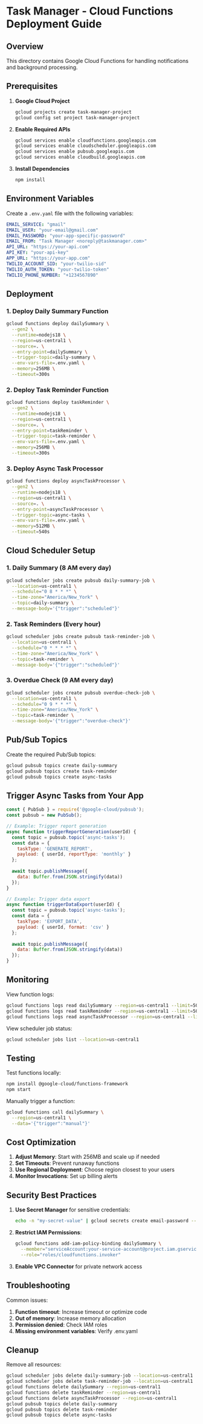 # Task Manager - Cloud Functions Deployment Guide

## Overview
This directory contains Google Cloud Functions for handling notifications and background processing.

## Prerequisites

1. **Google Cloud Project**
   ```bash
   gcloud projects create task-manager-project
   gcloud config set project task-manager-project
   ```

2. **Enable Required APIs**
   ```bash
   gcloud services enable cloudfunctions.googleapis.com
   gcloud services enable cloudscheduler.googleapis.com
   gcloud services enable pubsub.googleapis.com
   gcloud services enable cloudbuild.googleapis.com
   ```

3. **Install Dependencies**
   ```bash
   npm install
   ```

## Environment Variables

Create a `.env.yaml` file with the following variables:

```yaml
EMAIL_SERVICE: "gmail"
EMAIL_USER: "your-email@gmail.com"
EMAIL_PASSWORD: "your-app-specific-password"
EMAIL_FROM: "Task Manager <noreply@taskmanager.com>"
API_URL: "https://your-api.com"
API_KEY: "your-api-key"
APP_URL: "https://your-app.com"
TWILIO_ACCOUNT_SID: "your-twilio-sid"
TWILIO_AUTH_TOKEN: "your-twilio-token"
TWILIO_PHONE_NUMBER: "+1234567890"
```

## Deployment

### 1. Deploy Daily Summary Function

```bash
gcloud functions deploy dailySummary \
  --gen2 \
  --runtime=nodejs18 \
  --region=us-central1 \
  --source=. \
  --entry-point=dailySummary \
  --trigger-topic=daily-summary \
  --env-vars-file=.env.yaml \
  --memory=256MB \
  --timeout=300s
```

### 2. Deploy Task Reminder Function

```bash
gcloud functions deploy taskReminder \
  --gen2 \
  --runtime=nodejs18 \
  --region=us-central1 \
  --source=. \
  --entry-point=taskReminder \
  --trigger-topic=task-reminder \
  --env-vars-file=.env.yaml \
  --memory=256MB \
  --timeout=300s
```

### 3. Deploy Async Task Processor

```bash
gcloud functions deploy asyncTaskProcessor \
  --gen2 \
  --runtime=nodejs18 \
  --region=us-central1 \
  --source=. \
  --entry-point=asyncTaskProcessor \
  --trigger-topic=async-tasks \
  --env-vars-file=.env.yaml \
  --memory=512MB \
  --timeout=540s
```

## Cloud Scheduler Setup

### 1. Daily Summary (8 AM every day)

```bash
gcloud scheduler jobs create pubsub daily-summary-job \
  --location=us-central1 \
  --schedule="0 8 * * *" \
  --time-zone="America/New_York" \
  --topic=daily-summary \
  --message-body='{"trigger":"scheduled"}'
```

### 2. Task Reminders (Every hour)

```bash
gcloud scheduler jobs create pubsub task-reminder-job \
  --location=us-central1 \
  --schedule="0 * * * *" \
  --time-zone="America/New_York" \
  --topic=task-reminder \
  --message-body='{"trigger":"scheduled"}'
```

### 3. Overdue Check (9 AM every day)

```bash
gcloud scheduler jobs create pubsub overdue-check-job \
  --location=us-central1 \
  --schedule="0 9 * * *" \
  --time-zone="America/New_York" \
  --topic=task-reminder \
  --message-body='{"trigger":"overdue-check"}'
```

## Pub/Sub Topics

Create the required Pub/Sub topics:

```bash
gcloud pubsub topics create daily-summary
gcloud pubsub topics create task-reminder
gcloud pubsub topics create async-tasks
```

## Trigger Async Tasks from Your App

```javascript
const { PubSub } = require('@google-cloud/pubsub');
const pubsub = new PubSub();

// Example: Trigger report generation
async function triggerReportGeneration(userId) {
  const topic = pubsub.topic('async-tasks');
  const data = {
    taskType: 'GENERATE_REPORT',
    payload: { userId, reportType: 'monthly' }
  };
  
  await topic.publishMessage({ 
    data: Buffer.from(JSON.stringify(data)) 
  });
}

// Example: Trigger data export
async function triggerDataExport(userId) {
  const topic = pubsub.topic('async-tasks');
  const data = {
    taskType: 'EXPORT_DATA',
    payload: { userId, format: 'csv' }
  };
  
  await topic.publishMessage({ 
    data: Buffer.from(JSON.stringify(data)) 
  });
}
```

## Monitoring

View function logs:
```bash
gcloud functions logs read dailySummary --region=us-central1 --limit=50
gcloud functions logs read taskReminder --region=us-central1 --limit=50
gcloud functions logs read asyncTaskProcessor --region=us-central1 --limit=50
```

View scheduler job status:
```bash
gcloud scheduler jobs list --location=us-central1
```

## Testing

Test functions locally:
```bash
npm install @google-cloud/functions-framework
npm start
```

Manually trigger a function:
```bash
gcloud functions call dailySummary \
  --region=us-central1 \
  --data='{"trigger":"manual"}'
```

## Cost Optimization

1. **Adjust Memory**: Start with 256MB and scale up if needed
2. **Set Timeouts**: Prevent runaway functions
3. **Use Regional Deployment**: Choose region closest to your users
4. **Monitor Invocations**: Set up billing alerts

## Security Best Practices

1. **Use Secret Manager** for sensitive credentials:
   ```bash
   echo -n "my-secret-value" | gcloud secrets create email-password --data-file=-
   ```

2. **Restrict IAM Permissions**:
   ```bash
   gcloud functions add-iam-policy-binding dailySummary \
     --member="serviceAccount:your-service-account@project.iam.gserviceaccount.com" \
     --role="roles/cloudfunctions.invoker"
   ```

3. **Enable VPC Connector** for private network access

## Troubleshooting

Common issues:

1. **Function timeout**: Increase timeout or optimize code
2. **Out of memory**: Increase memory allocation
3. **Permission denied**: Check IAM roles
4. **Missing environment variables**: Verify .env.yaml

## Cleanup

Remove all resources:
```bash
gcloud scheduler jobs delete daily-summary-job --location=us-central1
gcloud scheduler jobs delete task-reminder-job --location=us-central1
gcloud functions delete dailySummary --region=us-central1
gcloud functions delete taskReminder --region=us-central1
gcloud functions delete asyncTaskProcessor --region=us-central1
gcloud pubsub topics delete daily-summary
gcloud pubsub topics delete task-reminder
gcloud pubsub topics delete async-tasks
```
